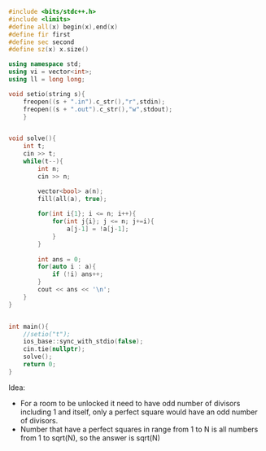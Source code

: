 ```cpp
#include <bits/stdc++.h>
#include <limits>
#define all(x) begin(x),end(x)
#define fir first
#define sec second
#define sz(x) x.size()

using namespace std;
using vi = vector<int>;
using ll = long long;

void setio(string s){
	freopen((s + ".in").c_str(),"r",stdin);
	freopen((s + ".out").c_str(),"w",stdout);
	}


void solve(){
    int t;
    cin >> t;
    while(t--){
        int n;
        cin >> n;

        vector<bool> a(n);
        fill(all(a), true);
        
        for(int i{1}; i <= n; i++){
            for(int j{i}; j <= n; j+=i){
                a[j-1] = !a[j-1];
            }
        }
        
        int ans = 0;
        for(auto i : a){
            if (!i) ans++;
        }
        cout << ans << '\n';
    }
}


int main(){
    //setio("t");
	ios_base::sync_with_stdio(false);
	cin.tie(nullptr);
	solve();
	return 0;
}

```

Idea:
- For a room to be unlocked it need to have odd number of divisors including 1 and itself, only a perfect square would have an odd number of divisors.
- Number that have a perfect squares in range from 1 to N is all numbers from 1 to sqrt(N), so the answer is sqrt(N) 